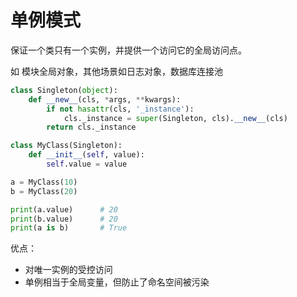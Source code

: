 # 单例模式

保证一个类只有一个实例，并提供一个访问它的全局访问点。 

如 模块全局对象，其他场景如日志对象，数据库连接池

```python
class Singleton(object):
    def __new__(cls, *args, **kwargs):
        if not hasattr(cls, '_instance'):
            cls._instance = super(Singleton, cls).__new__(cls)
        return cls._instance

class MyClass(Singleton):
    def __init__(self, value):
        self.value = value

a = MyClass(10)
b = MyClass(20)

print(a.value)      # 20
print(b.value)      # 20
print(a is b)       # True
```

优点：

* 对唯一实例的受控访问
* 单例相当于全局变量，但防止了命名空间被污染

